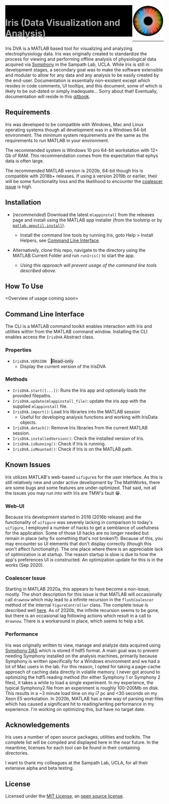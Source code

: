 <div style="background:rgb(0,0,0);height:100px;">
<div style="float:left;width:calc(100% - 100px);">
  <h1 style="color:#acacac;">Iris (Data Visualization and Analysis)</h1>
</div>
<div style="float:right;width:100px;">
  <img src="./resources/img/Iris100px.png" alt="Iris DVA Logo" title="Iris DVA" />
</div>
</div>

---

Iris DVA is a MATLAB based tool for visualizing and analyzing electrophysiology data. Iris was originally created to standardize the process for viewing and performing offline analysis of physiological data acquired via [Symphony](https://symphony-das.github.io/) in the Sampath Lab, UCLA. While Iris is still in development stages, a secondary goal was to make the software extensible and modular to allow for any data and any analysis to be easily created by the end-user. Documentation is essentially non-existent except which resides in code comments, UI tooltips, and this document, some of which is likely to be out-dated or simply inadequate... Sorry about that! Eventually, documentation will reside in this [gitbook](https://sampathlab.gitbook.io/iris-dva).

## Requirements
Iris was developed to be compatible with Windows, Mac and Linux operating
systems though all development was in a Windows 64-bit environment.
The minimum system requirements are the same as the requirements to run MATLAB
in your environment.

The recommended system is Windows 10 pro 64-bit workstation with 12+ Gb of RAM.
This recommendation comes from the expectation that ephys data is often large.

The recommended MATLAB version is 2020b, 64-bit though Iris is compatible with
2018b+ releases. If using a version 2019b or earlier, their will be some
functionality loss and the likelihood to encounter the [coalescer
issue](#Coalescer-Issue) is high.

## Installation
* (*recommended*) Download the latest `mlappinstall` from the releases page and install using the
MATLAB app installer (from the toolstrip or by
[`matlab.apputil.install`](https://www.mathworks.com/help/matlab/ref/matlab.apputil.install.html?s_tid=srchtitle)).
  * Install the command line tools by running Iris, goto Help \> Install
    Helpers, see [Command Line Interface](#Command-Line-Interface).

* Alternatively, clone this repo, navigate to the directory using the MATLAB
  Current Folder and run `runIris()` to start the app.
  * *Using this approach will prevent usage of the command line tools described above.*

## How To Use
\<Overview of usage coming soon\>

## Command Line Interface
The CLI is a MATLAB command toolkit enables interaction with Iris and utilities within
from the MATLAB command window. Installing the CLI enables access the `IrisDVA`
Abstract class.

### Properties
* `IrisDVA.VERSION` <span style="margin-left:10px;border-left:4px solid;border-color:#4b4b4b;background-color:#eee;">Read-only</span>
  * Display the current version of the IrisDVA 

### Methods
* `IrisDVA.start([...])`: Runs the Iris app and optionally loads the provided filepaths.
* `IrisDVA.update(mlappinstall_file)`: update the iris app with the supplied
  `mlappinstall` file.
* `IrisDVA.import()`: Load Iris libraries into the MATLAB session
  * Useful for developing analysis functions and working with IrisData objects.
* `IrisDVA.detach()`: Remove Iris libraries from the current MATLAB session.
* `IrisDVA.installedVersion()`: Check the installed version of Iris.
* `IrisDVA.isRunning()`: Check if Iris is running.
* `IrisDVA.isMounted()`: Check if Iris is on the MATLAB path.

## Known Issues
Iris utilizes MATLAB's web-based `uifigure`s for the user interface. As this is
still relatively new and under active development by The MathWorks, there are
some bugs and some features are under-optimized. That said, not all the issues
you may run into with Iris are TMW's fault :grin:.

### Web-UI
Because Iris development started in 2016 (2016b release) and the functionality of
`uifigure` was severely lacking in comparison to today's `uifigure`, I employed
a number of hacks to get a semblance of usefulness for the application. Some of
those UI hacks are no longer needed but remain in place (why fix something
that's not broken?). Because of this, you may encounter so UI elements that
don't display correctly (though this won't affect functionality). The one place
where there is an appreciable lack of optimization is at startup. The reason
startup is slow is due to how the app's preferences UI is constructed. An
optimization update for this is in the works (Sep 2020).

### Coalescer Issue
Starting in MATLAB 2020a, this appears to have become a non-issue, mostly. The
short description for this issue is that MATLAB will occasionally call `drawnow`
which may lead to a infinite recursion in the `flushCoalescer` method of the
internal `FigureController` class. The complete issue is described well
[here](https://www.mathworks.com/matlabcentral/answers/467671-real-time-plotting-slow-figurecontroller-flushcoalescer-needs-a-lot-of-memory-and-cpu-time).
As of 2020b, the infinite recursion seems to be gone, but there is an occasional
lag following actions which result in a call to `drawnow`. There is a workaround
in place, which seems to help a bit.

### Performance
Iris was originally written to view, manage and analyze data acquired using
[Symphony DAS](https://symphony-das.github.io/) which is stored if hdf5 format.
A main goal was to prevent needing Symphony installed on the analysis machines,
primarily because Symphony is written specifically for a Windows environment and
we had a lot of Mac users in the lab. For this reason, I opted for taking a
page-cache approach of caching data directly in volatile memory. I never got
around to optimizing the hdf5 reading method (for either Symphony 1 or Symphony
2 files), it takes a while to load a single experiment. In my experience, the
typical Symphony2 file from an experiment is roughly 100-200Mb on disk. This
results in a ~3 minute load time on my i7 pc and <30 seconds on my Xeon E5
workstation. In 2020b, MATLAB has a new way of parsing mat-files which has
caused a significant hit to reading/writing performance in my experience. I'm
working on optimizing this, but have no target date.

## Acknowledgements

Iris uses a number of open source packages, utilities and toolkits. The complete
list will be compiled and displayed here in the near future. In the meantime,
licenses for each tool can be found in their containing directories.

I want to thank my colleagues at the Sampath Lab, UCLA, for all their extensive
alpha and beta testing.

## License

Licensed under the [MIT License](https://opensource.org/licenses/MIT), an [open source license](https://opensource.org/docs/osd).